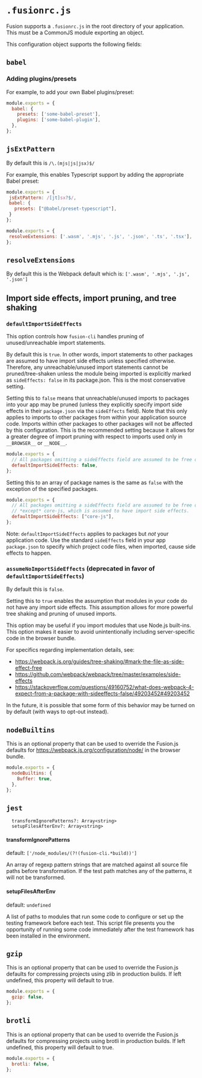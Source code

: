 # `.fusionrc.js`

Fusion supports a `.fusionrc.js` in the root directory of your application. This must be a CommonJS module exporting an object.

This configuration object supports the following fields:

## `babel`

### Adding plugins/presets

For example, to add your own Babel plugins/preset:

```js
module.exports = {
  babel: {
    presets: ['some-babel-preset'],
    plugins: ['some-babel-plugin'],
  },
};
```

## `jsExtPattern`

 By default this is `/\.(mjs|js|jsx)$/`

 For example, this enables Typescript support by adding the appropriate Babel preset:

 ```js
module.exports = {
  jsExtPattern: /[jt]sx?$/,
  babel: {
    presets: ["@babel/preset-typescript"],
  }
};
```

 ```js
module.exports = {
  resolveExtensions: ['.wasm', '.mjs', '.js', '.json', '.ts', '.tsx'],
};
```

 ## `resolveExtensions`

 By default this is the Webpack default which is: `['.wasm', '.mjs', '.js', '.json']`


## Import side effects, import pruning, and tree shaking

### `defaultImportSideEffects`

This option controls how `fusion-cli` handles pruning of unused/unreachable import statements.

By default this is `true`. In other words, import statements to other packages are assumed to have import side effects unless specified otherwise. Therefore, any unreachable/unused import statements cannot be pruned/tree-shaken unless the module being imported is explicitly marked as `sideEffects: false` in its package.json. This is the most conservative setting.

Setting this to `false` means that unreachable/unused imports to packages into your app may be pruned (unless they explicitly specify import side effects in their `package.json` via the `sideEffects` field). Note that this only applies to imports to other packages from within your application source code. Imports within other packages to other packages will not be affected by this configuration. This is the recommended setting because it allows for a greater degree of import pruning with respect to imports used only in `__BROWSER__` or `__NODE__`.

```js
module.exports = {
  // All packages omitting a sideEffects field are assumed to be free of import side effects
  defaultImportSideEffects: false,
};
```

Setting this to an array of package names is the same as `false` with the exception of the specified packages.

```js
module.exports = {
  // All packages omitting a sideEffects field are assumed to be free of import side effects
  // *except* core-js, which is assumed to have import side effects.
  defaultImportSideEffects: ["core-js"],
};
```

Note: `defaultImportSideEffects` applies to packages but *not* your application code. Use the standard `sideEffects` field in your app `package.json` to specify which project code files, when imported, cause side effects to happen.

### `assumeNoImportSideEffects` (deprecated in favor of `defaultImportSideEffects`)

By default this is `false`.

Setting this to `true` enables the assumption that modules in your code do not have any import side effects. This assumption allows for more powerful tree shaking and pruning of unused imports.

This option may be useful if you import modules that use Node.js built-ins. This option makes it easier to avoid unintentionally including server-specific code in the browser bundle.

For specifics regarding implementation details, see:

- https://webpack.js.org/guides/tree-shaking/#mark-the-file-as-side-effect-free
- https://github.com/webpack/webpack/tree/master/examples/side-effects
- https://stackoverflow.com/questions/49160752/what-does-webpack-4-expect-from-a-package-with-sideeffects-false/49203452#49203452

In the future, it is possible that some form of this behavior may be turned on by default (with ways to opt-out instead).

## `nodeBuiltins`

This is an optional property that can be used to override the Fusion.js defaults for https://webpack.js.org/configuration/node/ in the browser bundle.

```js
module.exports = {
  nodeBuiltins: {
    Buffer: true,
  },
};
```

## `jest`

```
  transformIgnorePatterns?: Array<string>
  setupFilesAfterEnv?: Array<string>
```

#### transformIgnorePatterns
default: `['/node_modules/(?!(fusion-cli.*build))']`

An array of regexp pattern strings that are matched against all source file
paths before transformation. If the test path matches any of the patterns, it
will not be transformed.

#### setupFilesAfterEnv
default: `undefined`

A list of paths to modules that run some code to configure or set up the
testing framework before each test. This script file presents you the
opportunity of running some code immediately after the test framework has been
installed in the environment.

## `gzip`

This is an optional property that can be used to override the Fusion.js defaults for compressing projects using zlib in production builds.
If left undefined, this property will default to true.

```js
module.exports = {
  gzip: false,
};
```

## `brotli`

This is an optional property that can be used to override the Fusion.js defaults for compressing projects using brotli in production builds.
If left undefined, this property will default to true.

```js
module.exports = {
  brotli: false,
};
```
